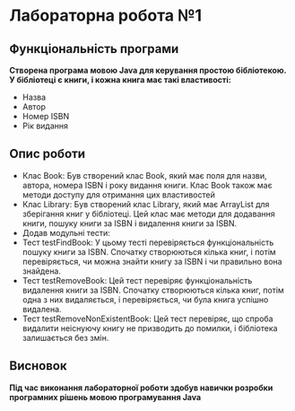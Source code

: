 # Лабораторна робота №1

## Функціональність програми

**Створена програма мовою Java для керування простою бібліотекою. У бібліотеці є книги, і кожна книга має такі властивості:**

- Назва
- Автор
- Номер ISBN
- Рік видання

## Опис роботи

- Клас Book: Був створений клас Book, який має поля для назви, автора, номера ISBN і року видання книги. Клас Book також має методи доступу для отримання цих властивостей
- Клас Library: Був створений клас Library, який має ArrayList<Book> для зберігання книг у бібліотеці. Цей клас має методи для додавання книги, пошуку книги за ISBN і видалення книги за ISBN.
- Додав модульні тести:
- Тест testFindBook: У цьому тесті перевіряється функціональність пошуку книги за ISBN. Спочатку створюються кілька книг, і потім перевіряється, чи можна знайти книгу за ISBN і чи правильно вона знайдена.
- Тест testRemoveBook: Цей тест перевіряє функціональність видалення книги за ISBN. Спочатку створюються кілька книг, потім одна з них видаляється, і перевіряється, чи була книга успішно видалена.
- Тест testRemoveNonExistentBook: Цей тест перевіряє, що спроба видалити неіснуючу книгу не призводить до помилки, і бібліотека залишається без змін.

## Висновок

**Під час виконання лабораторної роботи здобув навички розробки програмних рішень мовою програмування Java**
